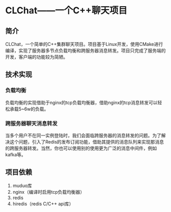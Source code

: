 # CLChat——一个C++聊天项目

## 简介

CLChat，一个简单的C++集群聊天项目。项目基于Linux开发，使用CMake进行编译，实现了服务器多节点负载均衡和跨服务器消息转发。项目只完成了服务端的开发，客户端的功能较为简陋。

## 技术实现

### 负载均衡

负载均衡的实现借助于nginx的tcp负载均衡器，借助nginx的tcp消息转发可以轻松承载5~6w的负载。

### 跨服务器聊天消息转发

当多个用户不在同一实例登陆时，我们会面临跨服务器的消息转发的问题。为了解决这个问题，引入了Redis的发布订阅功能，借助其提供的消息队列来实现那消息的跨服务器转发。当然，你也可以使用别的使用更为广泛的消息中间件，例如kafka等。

## 项目依赖

1. muduo库
2. nginx（编译时启用tcp负载均衡器）
3. redis
4. hiredis（redis C/C++ api库）

